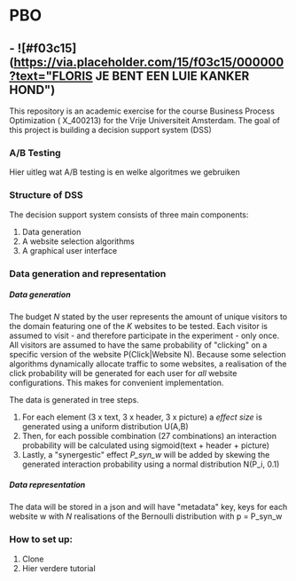 # PBO

## - ![#f03c15](https://via.placeholder.com/15/f03c15/000000?text="FLORIS JE BENT EEN LUIE KANKER HOND") ##

This repository is an academic exercise for the course Business Process Optimization (
X_400213) for the Vrije Universiteit Amsterdam. The goal of this project is building a decision support system (DSS) 


### A/B Testing
Hier uitleg wat A/B testing is en welke algoritmes we gebruiken



### Structure of DSS 
The decision support system consists of three main components: 
1. Data generation
2. A website selection algorithms
3. A graphical user interface



### Data generation and representation

##### Data generation
The budget _N_ stated by the user represents the amount of unique visitors to the domain featuring one of the _K_ websites to be tested. Each visitor is assumed to visit - and therefore participate in the experiment - only once. All visitors are assumed to have the same probability of "clicking" on a specific version of the website P(Click|Website N). Because some selection algorithms dynamically allocate traffic to some websites, a realisation of the click probability will be generated for each user for _all_ website configurations. This makes for convenient implementation. 

The data is generated in tree steps. 
1. For each element (3 x text, 3 x header, 3 x picture) a _effect size_ is generated using a uniform distribution U(A,B)
2. Then, for each possible combination (27 combinations) an interaction probability will be calculated using sigmoid(text + header + picture)
3. Lastly, a "synergestic" effect _P\_syn\_w_ will be added by skewing the generated interaction probability using a normal distribution N(P_i, 0.1)

##### Data representation
The data will be stored in a json and will have "metadata" key, keys for each website w with _N_ realisations of the Bernoulli distribution with p = P_syn_w 

### How to set up:
1. Clone
2. Hier verdere tutorial
